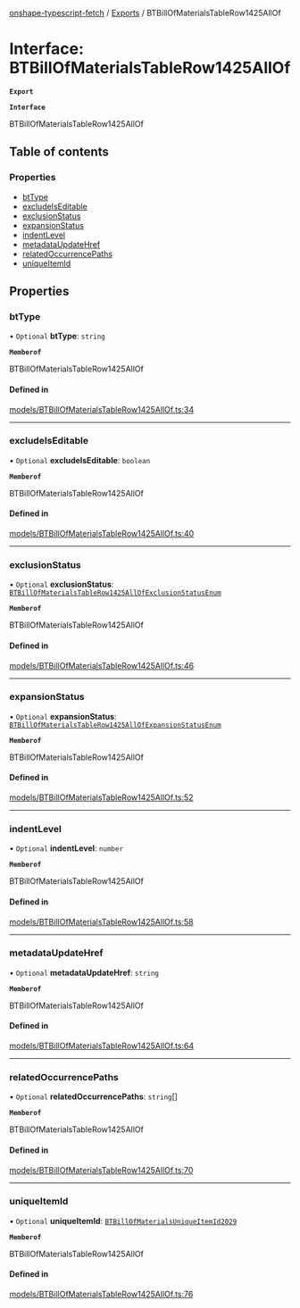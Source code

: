 [onshape-typescript-fetch](../README.md) / [Exports](../modules.md) / BTBillOfMaterialsTableRow1425AllOf

# Interface: BTBillOfMaterialsTableRow1425AllOf

**`Export`**

**`Interface`**

BTBillOfMaterialsTableRow1425AllOf

## Table of contents

### Properties

- [btType](BTBillOfMaterialsTableRow1425AllOf.md#bttype)
- [excludeIsEditable](BTBillOfMaterialsTableRow1425AllOf.md#excludeiseditable)
- [exclusionStatus](BTBillOfMaterialsTableRow1425AllOf.md#exclusionstatus)
- [expansionStatus](BTBillOfMaterialsTableRow1425AllOf.md#expansionstatus)
- [indentLevel](BTBillOfMaterialsTableRow1425AllOf.md#indentlevel)
- [metadataUpdateHref](BTBillOfMaterialsTableRow1425AllOf.md#metadataupdatehref)
- [relatedOccurrencePaths](BTBillOfMaterialsTableRow1425AllOf.md#relatedoccurrencepaths)
- [uniqueItemId](BTBillOfMaterialsTableRow1425AllOf.md#uniqueitemid)

## Properties

### btType

• `Optional` **btType**: `string`

**`Memberof`**

BTBillOfMaterialsTableRow1425AllOf

#### Defined in

[models/BTBillOfMaterialsTableRow1425AllOf.ts:34](https://github.com/toebes/onshape-typescript-fetch/blob/3e11ae1/models/BTBillOfMaterialsTableRow1425AllOf.ts#L34)

___

### excludeIsEditable

• `Optional` **excludeIsEditable**: `boolean`

**`Memberof`**

BTBillOfMaterialsTableRow1425AllOf

#### Defined in

[models/BTBillOfMaterialsTableRow1425AllOf.ts:40](https://github.com/toebes/onshape-typescript-fetch/blob/3e11ae1/models/BTBillOfMaterialsTableRow1425AllOf.ts#L40)

___

### exclusionStatus

• `Optional` **exclusionStatus**: [`BTBillOfMaterialsTableRow1425AllOfExclusionStatusEnum`](../modules.md#btbillofmaterialstablerow1425allofexclusionstatusenum-1)

**`Memberof`**

BTBillOfMaterialsTableRow1425AllOf

#### Defined in

[models/BTBillOfMaterialsTableRow1425AllOf.ts:46](https://github.com/toebes/onshape-typescript-fetch/blob/3e11ae1/models/BTBillOfMaterialsTableRow1425AllOf.ts#L46)

___

### expansionStatus

• `Optional` **expansionStatus**: [`BTBillOfMaterialsTableRow1425AllOfExpansionStatusEnum`](../modules.md#btbillofmaterialstablerow1425allofexpansionstatusenum-1)

**`Memberof`**

BTBillOfMaterialsTableRow1425AllOf

#### Defined in

[models/BTBillOfMaterialsTableRow1425AllOf.ts:52](https://github.com/toebes/onshape-typescript-fetch/blob/3e11ae1/models/BTBillOfMaterialsTableRow1425AllOf.ts#L52)

___

### indentLevel

• `Optional` **indentLevel**: `number`

**`Memberof`**

BTBillOfMaterialsTableRow1425AllOf

#### Defined in

[models/BTBillOfMaterialsTableRow1425AllOf.ts:58](https://github.com/toebes/onshape-typescript-fetch/blob/3e11ae1/models/BTBillOfMaterialsTableRow1425AllOf.ts#L58)

___

### metadataUpdateHref

• `Optional` **metadataUpdateHref**: `string`

**`Memberof`**

BTBillOfMaterialsTableRow1425AllOf

#### Defined in

[models/BTBillOfMaterialsTableRow1425AllOf.ts:64](https://github.com/toebes/onshape-typescript-fetch/blob/3e11ae1/models/BTBillOfMaterialsTableRow1425AllOf.ts#L64)

___

### relatedOccurrencePaths

• `Optional` **relatedOccurrencePaths**: `string`[]

**`Memberof`**

BTBillOfMaterialsTableRow1425AllOf

#### Defined in

[models/BTBillOfMaterialsTableRow1425AllOf.ts:70](https://github.com/toebes/onshape-typescript-fetch/blob/3e11ae1/models/BTBillOfMaterialsTableRow1425AllOf.ts#L70)

___

### uniqueItemId

• `Optional` **uniqueItemId**: [`BTBillOfMaterialsUniqueItemId2029`](BTBillOfMaterialsUniqueItemId2029.md)

**`Memberof`**

BTBillOfMaterialsTableRow1425AllOf

#### Defined in

[models/BTBillOfMaterialsTableRow1425AllOf.ts:76](https://github.com/toebes/onshape-typescript-fetch/blob/3e11ae1/models/BTBillOfMaterialsTableRow1425AllOf.ts#L76)
